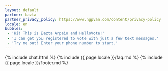 ```yaml
---
layout: default
partner: bazta
partner_privacy_policy: https://www.ngpvan.com/content/privacy-policy
locale: en
bubbles:
 - 'Hi! This is Bazta Arpaio and HelloVote!'
 - 'I can get you registered to vote with just a few text messages.'
 - 'Try me out! Enter your phone number to start.'
---
```

{% include chat.html %}
{% include {{ page.locale }}/faq.md %}
{% include {{ page.locale }}/footer.md %}



